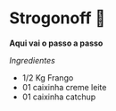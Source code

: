 # Strogonoff :chicken:

**Aqui vai o passo a passo**

_Ingredientes_

- 1/2 Kg Frango
- 01 caixinha creme leite
- 01 caixinha catchup